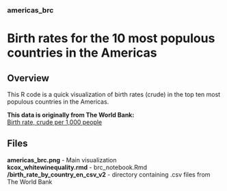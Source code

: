 ### americas_brc
# Birth rates for the 10 most populous countries in the Americas

## Overview
This R code is a quick visualization of birth rates (crude) in the top ten most 
populous countries in the Americas.

**This data is originally from The World Bank:**   
[Birth rate, crude per 1,000 people](https://data.worldbank.org/)

## Files
**americas_brc.png** - Main visualization  
**kcox_whitewinequality.rmd** - brc_notebook.Rmd  
**/birth_rate_by_country_en_csv_v2** - directory containing .csv files 
from The World Bank
